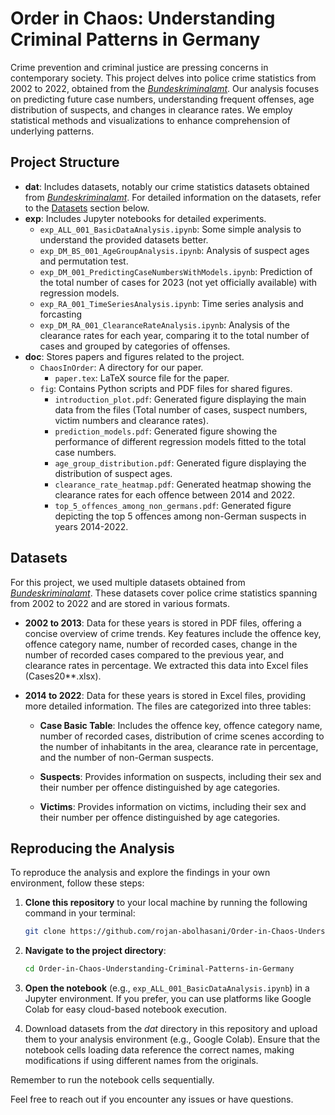 # Order in Chaos: Understanding Criminal Patterns in Germany

Crime prevention and criminal justice are pressing concerns in contemporary society. This project delves into police crime statistics from 2002 to 2022, obtained from the [*Bundeskriminalamt*](https://www.bka.de/EN/CurrentInformation/Statistics/PoliceCrimeStatistics/policecrimestatistics_node.html). Our analysis focuses on predicting future case numbers, understanding frequent offenses, age distribution of suspects, and changes in clearance rates. We employ statistical methods and visualizations to enhance comprehension of underlying patterns.


## Project Structure

- **dat**: Includes datasets, notably our crime statistics datasets obtained from [*Bundeskriminalamt*](https://www.bka.de/EN/CurrentInformation/Statistics/PoliceCrimeStatistics/policecrimestatistics_node.html). For detailed information on the datasets, refer to the [Datasets](#datasets) section below.
- **exp**: Includes Jupyter notebooks for detailed experiments.
  - `exp_ALL_001_BasicDataAnalysis.ipynb`: Some simple analysis to understand the provided datasets better.
  - `exp_DM_BS_001_AgeGroupAnalysis.ipynb`: Analysis of suspect ages and permutation test.
  - `exp_DM_001_PredictingCaseNumbersWithModels.ipynb`: Prediction of the total number of cases for 2023 (not yet officially available) with regression models.
  - `exp_RA_001_TimeSeriesAnalysis.ipynb`: Time series analysis and forcasting
  - `exp_DM_RA_001_ClearanceRateAnalysis.ipynb`: Analysis of the clearance rates for each year, comparing it to the total number of cases and grouped by categories of offenses.
- **doc**: Stores papers and figures related to the project.
  - `ChaosInOrder`: A directory for our paper.
    - `paper.tex`: LaTeX source file for the paper.
  - `fig`: Contains Python scripts and PDF files for shared figures.
    - `introduction_plot.pdf`: Generated figure displaying the main data from the files (Total number of cases, suspect numbers, victim numbers and clearance rates).
    - `prediction_models.pdf`: Generated figure showing the performance of different regression models fitted to the total case numbers.
    - `age_group_distribution.pdf`: Generated figure displaying the distribution of suspect ages.
    - `clearance_rate_heatmap.pdf`: Generated heatmap showing the clearance rates for each offence between 2014 and 2022.
    - `top_5_offences_among_non_germans.pdf`: Generated figure depicting the top 5 offences among non-German suspects in years 2014-2022.


## Datasets

For this project, we used multiple datasets obtained from [*Bundeskriminalamt*](https://www.bka.de/EN/CurrentInformation/Statistics/PoliceCrimeStatistics/policecrimestatistics_node.html). These datasets cover police crime statistics spanning from 2002 to 2022 and are stored in various formats.

- **2002 to 2013**: Data for these years is stored in PDF files, offering a concise overview of crime trends. Key features include the offence key, offence category name, number of recorded cases, change in the number of recorded cases compared to the previous year, and clearance rates in percentage. We extracted this data into Excel files (Cases20**.xlsx).

- **2014 to 2022**: Data for these years is stored in Excel files, providing more detailed information. The files are categorized into three tables:

  - **Case Basic Table**: Includes the offence key, offence category name, number of recorded cases, distribution of crime scenes according to the number of inhabitants in the area, clearance rate in percentage, and the number of non-German suspects.

  - **Suspects**: Provides information on suspects, including their sex and their number per offence distinguished by age categories.

  - **Victims**: Provides information on victims, including their sex and their number per offence distinguished by age categories.
 

## Reproducing the Analysis

To reproduce the analysis and explore the findings in your own environment, follow these steps:

1. **Clone this repository** to your local machine by running the following command in your terminal:

    ```bash
    git clone https://github.com/rojan-abolhasani/Order-in-Chaos-Understanding-Criminal-Patterns-in-Germany.git
    ```

2. **Navigate to the project directory**:

    ```bash
    cd Order-in-Chaos-Understanding-Criminal-Patterns-in-Germany
    ```

3. **Open the notebook** (e.g., `exp_ALL_001_BasicDataAnalysis.ipynb`) in a Jupyter environment. If you prefer, you can use platforms like Google Colab for easy cloud-based notebook execution.


4. Download datasets from the *dat* directory in this repository and upload them to your analysis environment (e.g., Google Colab). Ensure that the notebook cells loading data reference the correct names, making modifications if using different names from the originals.

Remember to run the notebook cells sequentially.


Feel free to reach out if you encounter any issues or have questions. 

 





